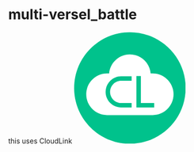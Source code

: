# multi-versel_battle

this uses CloudLink
<svg version="1.1" xmlns="http://www.w3.org/2000/svg" xmlns:xlink="http://www.w3.org/1999/xlink" width="225.3548" height="225.3548" viewBox="0,0,225.3548,225.3548"><g transform="translate(-127.3226,-67.3226)"><g data-paper-data="{&quot;isPaintingLayer&quot;:true}" stroke="none" stroke-linecap="butt" stroke-linejoin="miter" stroke-miterlimit="10" stroke-dasharray="" stroke-dashoffset="0" style="mix-blend-mode: normal"><path d="M127.3226,180c0,-62.23001 50.44739,-112.6774 112.6774,-112.6774c62.23001,0 112.6774,50.44739 112.6774,112.6774c0,62.23001 -50.44739,112.6774 -112.6774,112.6774c-62.23001,0 -112.6774,-50.44739 -112.6774,-112.6774z" fill="#00c28c" fill-rule="nonzero" stroke-width="0"/><g fill-rule="evenodd" stroke-width="1"><path d="M286.12037,150.55795c23.24086,0 42.0789,18.83946 42.0789,42.0789c0,23.23944 -18.83803,42.0789 -42.0789,42.0789h-92.24074c-23.24086,0 -42.0789,-18.83946 -42.0789,-42.0789c0,-23.23944 18.83803,-42.0789 42.0789,-42.0789h4.18887c1.81153,-21.57055 19.89357,-38.51289 41.9315,-38.51289c22.03793,0 40.11997,16.94234 41.9315,38.51289z" fill="#ffffff"/><path d="M289.08655,210.34114v9.04667h-26.91663h-9.04667v-9.04667v-54.50339h9.04667v54.50339z" fill="#00c28c"/><path d="M222.40925,219.38781c-8.3532,0 -16.36431,-3.31834 -22.2709,-9.22492c-5.90661,-5.90658 -9.22491,-13.91768 -9.22491,-22.27089c0,-8.3532 3.31829,-16.36431 9.22491,-22.2709c5.90659,-5.90661 13.9177,-9.22491 22.2709,-9.22491h21.1089v8.93498h-21.1089v0.10257c-5.95628,0 -11.66864,2.36616 -15.88037,6.57789c-4.21173,4.21173 -6.57789,9.92408 -6.57789,15.88037c0,5.95628 2.36616,11.66864 6.57789,15.88037c4.21173,4.21173 9.92408,6.57793 15.88037,6.57793v0.10253h21.1089v8.93498z" fill="#00c28c"/></g></g></g></svg><!--rotationCenter:112.67740408408392:112.67740408408403-->
